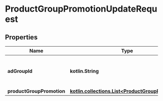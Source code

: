 
# ProductGroupPromotionUpdateRequest

## Properties
Name | Type | Description | Notes
------------ | ------------- | ------------- | -------------
**adGroupId** | **kotlin.String** | ID of the ad group the product group belongs to. | 
**productGroupPromotion** | [**kotlin.collections.List&lt;ProductGroupPromotion&gt;**](ProductGroupPromotion.md) |  | 



